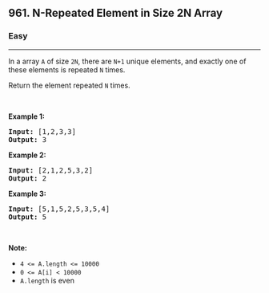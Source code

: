 <h2>961. N-Repeated Element in Size 2N Array</h2><h3>Easy</h3><hr><div><p>In a array <code>A</code> of size <code>2N</code>, there are <code>N+1</code> unique elements, and exactly one of these elements is repeated <code>N</code> times.</p>

<p>Return the element repeated <code>N</code> times.</p>

<p>&nbsp;</p>

<ol>
</ol>

<div>
<p><strong>Example 1:</strong></p>

<pre style="position: relative;"><strong>Input: </strong><span id="example-input-1-1">[1,2,3,3]</span>
<strong>Output: </strong><span id="example-output-1">3</span>
<div class="open_grepper_editor" title="Edit &amp; Save To Grepper"></div></pre>

<div>
<p><strong>Example 2:</strong></p>

<pre style="position: relative;"><strong>Input: </strong><span id="example-input-2-1">[2,1,2,5,3,2]</span>
<strong>Output: </strong><span id="example-output-2">2</span>
<div class="open_grepper_editor" title="Edit &amp; Save To Grepper"></div></pre>

<div>
<p><strong>Example 3:</strong></p>

<pre style="position: relative;"><strong>Input: </strong><span id="example-input-3-1">[5,1,5,2,5,3,5,4]</span>
<strong>Output: </strong><span id="example-output-3">5</span>
<div class="open_grepper_editor" title="Edit &amp; Save To Grepper"></div></pre>

<p>&nbsp;</p>

<p><strong>Note:</strong></p>

<ul>
	<li><code>4 &lt;= A.length &lt;= 10000</code></li>
	<li><code>0 &lt;= A[i] &lt; 10000</code></li>
	<li><code>A.length</code> is even</li>
</ul>
</div>
</div>
</div>
</div>